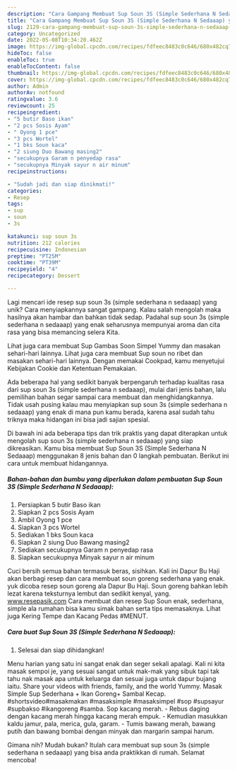 ```yaml
---
description: "Cara Gampang Membuat Sup Soun 3S (Simple Sederhana N Sedaaap) yang Mantap"
title: "Cara Gampang Membuat Sup Soun 3S (Simple Sederhana N Sedaaap) yang Mantap"
slug: 2129-cara-gampang-membuat-sup-soun-3s-simple-sederhana-n-sedaaap-yang-mantap
category: Uncategorized
date: 2022-05-08T10:34:20.462Z
image: https://img-global.cpcdn.com/recipes/fdfeec8483c0c646/680x482cq70/sup-soun-3s-simple-sederhana-n-sedaaap-foto-resep-utama.jpg
hideToc: false
enableToc: true
enableTocContent: false
thumbnail: https://img-global.cpcdn.com/recipes/fdfeec8483c0c646/680x482cq70/sup-soun-3s-simple-sederhana-n-sedaaap-foto-resep-utama.jpg
cover: https://img-global.cpcdn.com/recipes/fdfeec8483c0c646/680x482cq70/sup-soun-3s-simple-sederhana-n-sedaaap-foto-resep-utama.jpg
author: Admin
authorAv: notfound
ratingvalue: 3.6
reviewcount: 25
recipeingredient:
- "5 butir Baso ikan"
- "2 pcs Sosis Ayam"
- " Oyong 1 pce"
- "3 pcs Wortel"
- "1 bks Soun kaca"
- "2 siung Duo Bawang masing2"
- "secukupnya Garam n penyedap rasa"
- "secukupnya Minyak sayur n air minum"
recipeinstructions:

- "Sudah jadi dan siap dinikmati!"
categories:
- Resep
tags:
- sup
- soun
- 3s

katakunci: sup soun 3s 
nutrition: 212 calories
recipecuisine: Indonesian
preptime: "PT25M"
cooktime: "PT39M"
recipeyield: "4"
recipecategory: Dessert

---
```





Lagi mencari ide resep sup soun 3s (simple sederhana n sedaaap) yang unik? Cara menyiapkannya sangat gampang. Kalau salah mengolah maka hasilnya akan hambar dan bahkan tidak sedap. Padahal sup soun 3s (simple sederhana n sedaaap) yang enak seharusnya mempunyai aroma dan cita rasa yang bisa memancing selera Kita.





Lihat juga cara membuat Sup Gambas Soon Simpel Yummy dan masakan sehari-hari lainnya. Lihat juga cara membuat Sup soun no ribet dan masakan sehari-hari lainnya. Dengan memakai Cookpad, kamu menyetujui Kebijakan Cookie dan Ketentuan Pemakaian.

Ada beberapa hal yang sedikit banyak berpengaruh terhadap kualitas rasa dari sup soun 3s (simple sederhana n sedaaap), mulai dari jenis bahan, lalu pemilihan bahan segar sampai cara membuat dan menghidangkannya. Tidak usah pusing kalau mau menyiapkan sup soun 3s (simple sederhana n sedaaap) yang enak di mana pun kamu berada, karena asal sudah tahu triknya maka hidangan ini bisa jadi sajian spesial.






Di bawah ini ada beberapa tips dan trik praktis yang dapat diterapkan untuk mengolah sup soun 3s (simple sederhana n sedaaap) yang siap dikreasikan. Kamu bisa membuat Sup Soun 3S (Simple Sederhana N Sedaaap) menggunakan 8 jenis bahan dan 0 langkah pembuatan. Berikut ini cara untuk membuat hidangannya.

<!--inarticleads1-->

##### Bahan-bahan dan bumbu yang diperlukan dalam pembuatan Sup Soun 3S (Simple Sederhana N Sedaaap):

1. Persiapkan 5 butir Baso ikan
1. Siapkan 2 pcs Sosis Ayam
1. Ambil  Oyong 1 pce
1. Siapkan 3 pcs Wortel
1. Sediakan 1 bks Soun kaca
1. Siapkan 2 siung Duo Bawang masing2
1. Sediakan secukupnya Garam n penyedap rasa
1. Siapkan secukupnya Minyak sayur n air minum


Cuci bersih semua bahan termasuk beras, sisihkan. Kali ini Dapur Bu Haji akan berbagi resep dan cara membuat soun goreng sederhana yang enak. yuk dicoba resep soun goreng ala Dapur Bu Haji. Soun goreng bahkan lebih lezat karena teksturnya lembut dan sedikit kenyal, yang. www.resepasik.com Cara membuat dan resep Sup Soun enak, sederhana, simple ala rumahan bisa kamu simak bahan serta tips memasaknya. Lihat juga Kering Tempe dan Kacang Pedas #MENUT. 

<!--inarticleads2-->

##### Cara buat Sup Soun 3S (Simple Sederhana N Sedaaap):


1. Selesai dan siap dihidangkan!

Menu harian yang satu ini sangat enak dan seger sekali apalagi. Kali ni kita masak sempoi je, yang sesuai sangat untuk mak-mak yang sibuk tapi tak tahu nak masak apa untuk keluarga dan sesuai juga untuk dapur bujang iaitu. Share your videos with friends, family, and the world Yummy. Masak Simple Sup Sederhana + Ikan Goreng+ Sambal Kecap. #shortsvideo#masakmakan #masaksimple #masaksimpel #sop #supsayur #supbakso #ikangoreng #samba. Sop kacang merah. - Rebus daging dengan kacang merah hingga kacang merah empuk. - Kemudian masukkan kaldu jamur, pala, merica, gula, garam. - Tumis bawang merah, bawang putih dan bawang bombai dengan minyak dan margarin sampai harum. 

Gimana nih? Mudah bukan? Itulah cara membuat sup soun 3s (simple sederhana n sedaaap) yang bisa anda praktikkan di rumah. Selamat mencoba!

